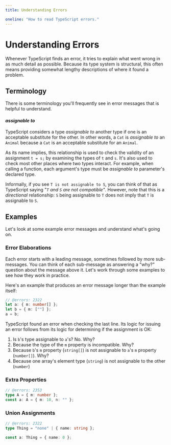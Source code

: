 ```yaml
---
title: Understanding Errors

oneline: "How to read TypeScript errors."
---
```


# Understanding Errors

Whenever TypeScript finds an error, it tries to explain what went wrong in as much detail as possible.
Because its type system is structural, this often means providing somewhat lengthy descriptions of where it found a problem.

## Terminology

There is some terminology you'll frequently see in error messages that is helpful to understand.

#### _assignable to_

TypeScript considers a type _assignable to_ another type if one is an acceptable substitute for the other.
In other words, a `Cat` is _assignable to_ an `Animal` because a `Cat` is an acceptable substitute for an `Animal`.

As its name implies, this relationship is used to check the validity of an assignment `t = s;` by examining the types of `t` and `s`.
It's also used to check most other places where two types interact.
For example, when calling a function, each argument's type must be _assignable to_ parameter's declared type.

Informally, if you see `T is not assignable to S`, you can think of that as TypeScript saying "_`T` and `S` are not compatible"_.
However, note that this is a _directional_ relationship: `S` being assignable to `T` does not imply that `T` is assignable to `S`.

## Examples

Let's look at some example error messages and understand what's going on.

### Error Elaborations

Each error starts with a leading message, sometimes followed by more sub-messages.
You can think of each sub-message as answering a "why?" question about the message above it.
Let's work through some examples to see how they work in practice.

Here's an example that produces an error message longer than the example itself:

```ts twoslash
// @errors: 2322
let a: { m: number[] };
let b = { m: [""] };
a = b;
```

TypeScript found an error when checking the last line.
Its logic for issuing an error follows from its logic for determining if the assignment is OK:

1. Is `b`'s type assignable to `a`'s? No. Why?
2. Because the type of the `m` property is incompatible. Why?
3. Because `b`'s `m` property (`string[]`) is not assignable to `a`'s `m` property (`number[]`). Why?
4. Because one array's element type (`string`) is not assignable to the other (`number`)

### Extra Properties

```ts twoslash
// @errors: 2353
type A = { m: number };
const a: A = { m: 10, n: "" };
```

### Union Assignments

```ts twoslash
// @errors: 2322
type Thing = "none" | { name: string };

const a: Thing = { name: 0 };
```
